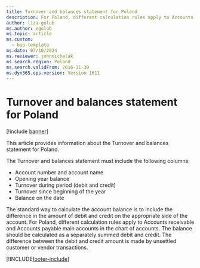 ```yaml
---
title: Turnover and balances statement for Poland
description: For Poland, different calculation rules apply to Accounts receivable and Accounts payable main accounts in the chart of accounts.
author: liza-golub
ms.author: egolub
ms.topic: article
ms.custom: 
  - bap-template
ms.date: 07/10/2024
ms.reviewer: johnmichalak
ms.search.region: Poland
ms.search.validFrom: 2016-11-30
ms.dyn365.ops.version: Version 1611
---
```


# Turnover and balances statement for Poland

[!include [banner](../../includes/banner.md)]

This article provides information about the Turnover and balances statement for Poland.

The Turnover and balances statement must include the following columns:

-   Account number and account name
-   Opening year balance
-   Turnover during period (debit and credit)
-   Turnover since beginning of the year
-   Balance on the date

The standard way to calculate the account balance is to include the difference in the amount of debit and credit on the appropriate side of the account. For Poland, different calculation rules apply to Accounts receivable and Accounts payable main accounts in the chart of accounts. The balance should be calculated as a separately summed debit and credit. The difference between the debit and credit amount is made by unsettled customer or vendor transactions.





[!INCLUDE[footer-include](../../../includes/footer-banner.md)]
